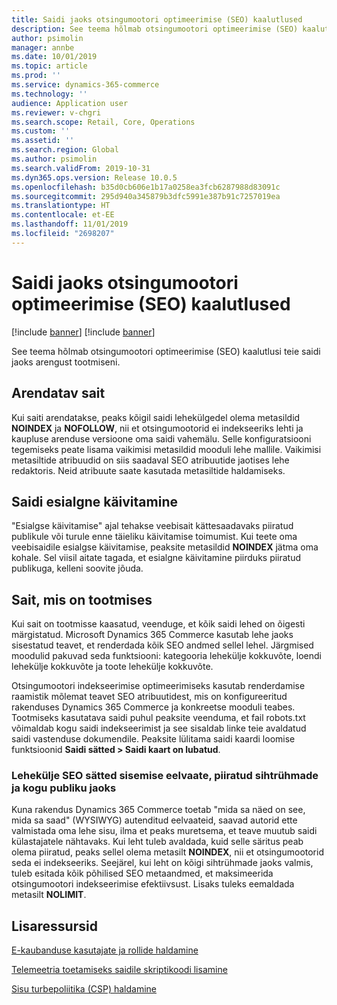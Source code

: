 ```yaml
---
title: Saidi jaoks otsingumootori optimeerimise (SEO) kaalutlused
description: See teema hõlmab otsingumootori optimeerimise (SEO) kaalutlusi teie saidi jaoks arengust tootmiseni.
author: psimolin
manager: annbe
ms.date: 10/01/2019
ms.topic: article
ms.prod: ''
ms.service: dynamics-365-commerce
ms.technology: ''
audience: Application user
ms.reviewer: v-chgri
ms.search.scope: Retail, Core, Operations
ms.custom: ''
ms.assetid: ''
ms.search.region: Global
ms.author: psimolin
ms.search.validFrom: 2019-10-31
ms.dyn365.ops.version: Release 10.0.5
ms.openlocfilehash: b35d0cb606e1b17a0258ea3fcb6287988d83091c
ms.sourcegitcommit: 295d940a345879b3dfc5991e387b91c7257019ea
ms.translationtype: HT
ms.contentlocale: et-EE
ms.lasthandoff: 11/01/2019
ms.locfileid: "2698207"
---
```

# <a name="search-engine-optimization-seo-considerations-for-your-site"></a>Saidi jaoks otsingumootori optimeerimise (SEO) kaalutlused

[!include [banner](includes/preview-banner.md)]
[!include [banner](includes/banner.md)]

See teema hõlmab otsingumootori optimeerimise (SEO) kaalutlusi teie saidi jaoks arengust tootmiseni.

## <a name="a-site-that-is-under-development"></a>Arendatav sait

Kui saiti arendatakse, peaks kõigil saidi lehekülgedel olema metasildid **NOINDEX** ja **NOFOLLOW**, nii et otsingumootorid ei indekseeriks lehti ja kaupluse arenduse versioone oma saidi vahemälu. Selle konfiguratsiooni tegemiseks peate lisama vaikimisi metasildid mooduli lehe mallile. Vaikimisi metasiltide atribuudid on siis saadaval SEO atribuutide jaotises lehe redaktoris. Neid atribuute saate kasutada metasiltide haldamiseks.

## <a name="soft-launch-of-a-site"></a>Saidi esialgne käivitamine

"Esialgse käivitamise" ajal tehakse veebisait kättesaadavaks piiratud publikule või turule enne täieliku käivitamise toimumist. Kui teete oma veebisaidile esialgse käivitamise, peaksite metasildid **NOINDEX** jätma oma kohale. Sel viisil aitate tagada, et esialgne käivitamine piirduks piiratud publikuga, kelleni soovite jõuda.

## <a name="a-site-that-is-in-production"></a>Sait, mis on tootmises

Kui sait on tootmisse kaasatud, veenduge, et kõik saidi lehed on õigesti märgistatud. Microsoft Dynamics 365 Commerce kasutab lehe jaoks sisestatud teavet, et renderdada kõik SEO andmed sellel lehel. Järgmised moodulid pakuvad seda funktsiooni: kategooria lehekülje kokkuvõte, loendi lehekülje kokkuvõte ja toote lehekülje kokkuvõte.

Otsingumootori indekseerimise optimeerimiseks kasutab renderdamise raamistik mõlemat teavet SEO atribuutidest, mis on konfigureeritud rakenduses Dynamics 365 Commerce ja konkreetse mooduli teabes. Tootmiseks kasutatava saidi puhul peaksite veenduma, et fail robots.txt võimaldab kogu saidi indekseerimist ja see sisaldab linke teie avaldatud saidi vastenduse dokumendile. Peaksite lülitama saidi kaardi loomise funktsioonid **Saidi sätted \> Saidi kaart on lubatud**.

### <a name="page-seo-settings-for-internal-preview-limited-audiences-and-all-audiences"></a>Lehekülje SEO sätted sisemise eelvaate, piiratud sihtrühmade ja kogu publiku jaoks

Kuna rakendus Dynamics 365 Commerce toetab "mida sa näed on see, mida sa saad" (WYSIWYG) autenditud eelvaateid, saavad autorid ette valmistada oma lehe sisu, ilma et peaks muretsema, et teave muutub saidi külastajatele nähtavaks. Kui leht tuleb avaldada, kuid selle säritus peab olema piiratud, peaks sellel olema metasilt **NOINDEX**, nii et otsingumootorid seda ei indekseeriks. Seejärel, kui leht on kõigi sihtrühmade jaoks valmis, tuleb esitada kõik põhilised SEO metaandmed, et maksimeerida otsingumootori indekseerimise efektiivsust. Lisaks tuleks eemaldada metasilt **NOLIMIT**.

## <a name="additional-resources"></a>Lisaressursid

[E-kaubanduse kasutajate ja rollide haldamine](manage-ecommerce-users-roles.md)

[Telemeetria toetamiseks saidile skriptikoodi lisamine](add-telemetry.md)

[Sisu turbepoliitika (CSP) haldamine](manage-csp.md)
